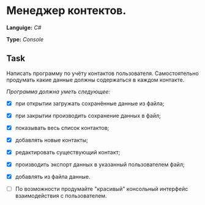 # Менеджер контектов.

**Languige:** *C#*

**Type:** *Console*

## Task

Написать программу по учёту контактов пользователя.
Самостоятельно продумать какие данные должны содержаться в каждом контакте.

*Программа должна уметь следующее:*

- [x] при открытии загружать сохранённые данные из файла;
- [x] при закрытии производить сохранение данных в файл;
- [x] показывать весь список контактов;
- [x] добавлять новые контакты;
- [x] редактировать существующий контакт;
- [x] производить экспорт данных в указанный пользователем файл;
- [x] добавлять из файла данные.

- [ ] По возможности продумайте "красивый" консольный интерфейс взаимодействия с пользователем.
